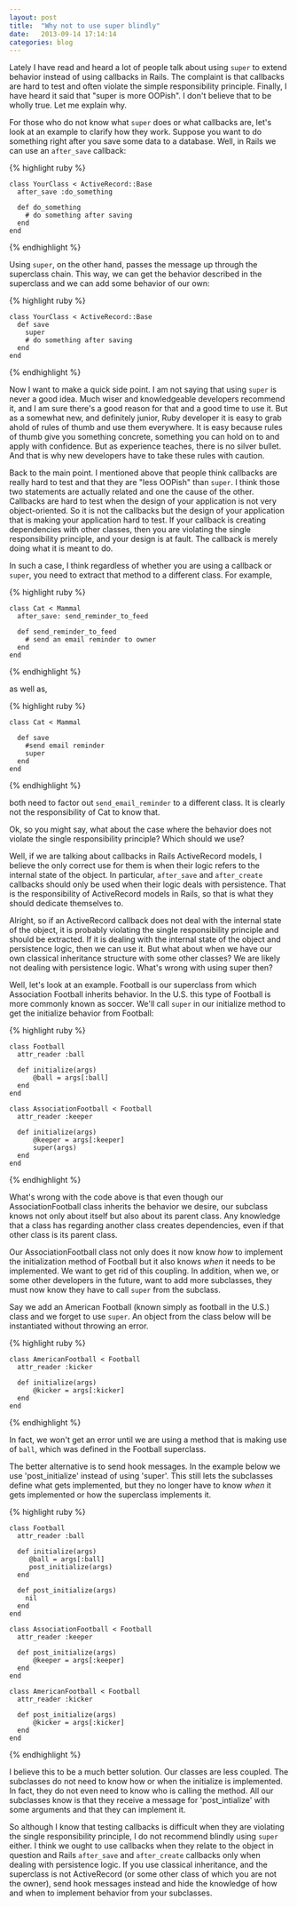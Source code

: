```yaml
---
layout: post
title:  "Why not to use super blindly"
date:   2013-09-14 17:14:14
categories: blog
---
```


Lately I have read and heard a lot of people talk about using `super` to extend behavior instead of using callbacks in Rails. The complaint is that callbacks are hard to test and often violate the simple responsibility principle. Finally, I have heard it said that "super is more OOPish". I don't believe that to be wholly true. Let me explain why.

For those who do not know what `super` does or what callbacks are, let's look at an example to clarify how they work. Suppose you want to do something right after you save some data to a database. Well, in Rails we can use an `after_save` callback:

{% highlight ruby %}

    class YourClass < ActiveRecord::Base
      after_save :do_something

      def do_something
        # do something after saving
      end
    end

{% endhighlight %}

Using `super`, on the other hand, passes the message up through the superclass chain. This way, we can get the behavior described in the superclass and we can add some behavior of our own:

{% highlight ruby %}

    class YourClass < ActiveRecord::Base
      def save
        super
        # do something after saving
      end
    end

{% endhighlight %}

Now I want to make a quick side point. I am not saying that using `super` is never a good idea. Much wiser and knowledgeable developers recommend it, and I am sure there's a good reason for that and a good time to use it. But as a somewhat new, and definitely junior, Ruby developer it is easy to grab ahold of rules of thumb and use them everywhere. It is easy because rules of thumb give you something concrete, something you can hold on to and apply with confidence. But as experience teaches, there is no silver bullet. And that is why new developers have to take these rules with caution.

Back to the main point. I mentioned above that people think callbacks are really hard to test and that they are "less OOPish" than `super`. I think those two statements are actually related and one the cause of the other. Callbacks are hard to test when the design of your application is not very object-oriented. So it is not the callbacks but the design of your application that is making your application hard to test. If your callback is creating dependencies with other classes, then you are violating the single responsibility principle, and your design is at fault. The callback is merely doing what it is meant to do.

In such a case, I think regardless of whether you are using a callback or `super`, you need to extract that method to a different class. For example,

{% highlight ruby %}

    class Cat < Mammal
      after_save: send_reminder_to_feed

      def send_reminder_to_feed
        # send an email reminder to owner
      end
    end

{% endhighlight %}

as well as,

{% highlight ruby %}

    class Cat < Mammal

      def save
        #send email reminder
        super
      end
    end

{% endhighlight %}

both need to factor out `send_email_reminder` to a different class. It is clearly not the responsibility of Cat to know that.

Ok, so you might say, what about the case where the behavior does not violate the single responsibility principle? Which should we use?

Well, if we are talking about callbacks in Rails ActiveRecord models, I believe the only correct use for them is when their logic refers to the internal state of the object. In particular, `after_save` and `after_create` callbacks should only be used when their logic deals with persistence. That is the responsibility of ActiveRecord models in Rails, so that is what they should dedicate themselves to.

Alright, so if an ActiveRecord callback does not deal with the internal state of the object, it is probably violating the single responsibility principle and should be extracted. If it is dealing with the internal state of the object and persistence logic, then we can use it. But what about when we have our own classical inheritance structure with some other classes? We are likely not dealing with persistence logic. What's wrong with using super then?

Well, let's look at an example. Football is our superclass from which Association Football inherits behavior. In the U.S. this type of Football is more commonly known as soccer. We'll call `super` in our initialize method to get the initialize behavior from Football:

{% highlight ruby %}

    class Football
      attr_reader :ball

      def initialize(args)
          @ball = args[:ball]
      end
    end

    class AssociationFootball < Football
      attr_reader :keeper

      def initialize(args)
          @keeper = args[:keeper]
          super(args)
      end
    end

{% endhighlight %}

What's wrong with the code above is that even though our AssociationFootball class inherits the behavior we desire, our subclass knows not only about itself but also about its parent class. Any knowledge that a class has regarding another class creates dependencies, even if that other class is its parent class.

Our AssociationFootball class not only does it now know *how* to implement the initialization method of Football but it also knows *when* it needs to be implemented. We want to get rid of this coupling. In addition, when we, or some other developers in the future, want to add more subclasses, they must now know they have to call `super` from the subclass.

Say we add an American Football (known simply as football in the U.S.) class and we forget to use `super`. An object from the class below will be instantiated without throwing an error.

{% highlight ruby %}

    class AmericanFootball < Football
      attr_reader :kicker

      def initialize(args)
          @kicker = args[:kicker]
      end
    end

{% endhighlight %}

In fact, we won't get an error until we are using a method that is making use of `ball`, which was defined in the Football superclass.

The better alternative is to send hook messages. In the example below we use 'post_initialize' instead of using 'super'. This still lets the subclasses define what gets implemented, but they no longer have to know *when* it gets implemented or how the superclass implements it.

{% highlight ruby %}

    class Football
      attr_reader :ball

      def initialize(args)
         @ball = args[:ball]
         post_initialize(args)
      end

      def post_initialize(args)
        nil
      end
    end

    class AssociationFootball < Football
      attr_reader :keeper

      def post_initialize(args)
          @keeper = args[:keeper]
      end
    end

    class AmericanFootball < Football
      attr_reader :kicker

      def post_initialize(args)
          @kicker = args[:kicker]
      end
    end

{% endhighlight %}

I believe this to be a much better solution. Our classes are less coupled. The subclasses do not need to know how or when the initialize is implemented. In fact, they do not even need to know who is calling the method. All our subclasses know is that they receive a message for 'post_intialize' with some arguments and that they can implement it.

So although I know that testing callbacks is difficult when they are violating the single responsibility principle, I do not recommend blindly using `super` either. I think we ought to use callbacks when they relate to the object in question and Rails `after_save` and `after_create` callbacks only when dealing with persistence logic. If you use classical inheritance, and the superclass is not ActiveRecord (or some other class of which you are not the owner), send hook messages instead and hide the knowledge of how and when to implement behavior from your subclasses.
